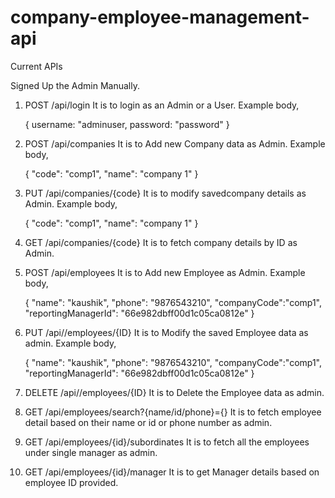 # company-employee-management-api

Current APIs

Signed Up the Admin Manually.

1. POST /api/login 
    It is to login as an Admin or a User. 
    Example body,

    { 
        username: "adminuser, 
        password: "password"
    }

2. POST /api/companies 
    It is to Add new Company data as Admin.
    Example body,

    { 
        "code": "comp1",
        "name": "company 1"
    }

3. PUT /api/companies/{code}
    It is to modify savedcompany details as Admin.
    Example body,

    { 
        "code": "comp1",
        "name": "company 1"
    }

4. GET /api/companies/{code}
    It is to fetch company details by ID as Admin.

5. POST /api/employees
    It is to Add new Employee as Admin.
    Example body,

    {
        "name": "kaushik",
        "phone": "9876543210",
        "companyCode":"comp1",
        "reportingManagerId": "66e982dbff00d1c05ca0812e"
    }

6.  PUT /api//employees/{ID}
    It is to Modify the saved Employee data as admin.
    Example body,

    {
        "name": "kaushik",
        "phone": "9876543210",
        "companyCode":"comp1",
        "reportingManagerId": "66e982dbff00d1c05ca0812e"
    }

7.  DELETE /api//employees/{ID}
    It is to Delete the Employee data as admin.

8. GET /api/employees/search?{name/id/phone}={}
    It is to fetch employee detail based on their name or id or phone number as admin.

9. GET /api/employees/{id}/subordinates
    It is to fetch all the employees under single manager as admin.

9. GET /api/employees/{id}/manager
    It is to get Manager details based on employee ID provided.

